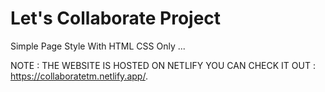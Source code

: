 # Let's Collaborate Project

Simple Page Style With HTML CSS Only ...

NOTE : THE WEBSITE IS HOSTED ON NETLIFY YOU CAN CHECK IT OUT : https://collaboratetm.netlify.app/.
